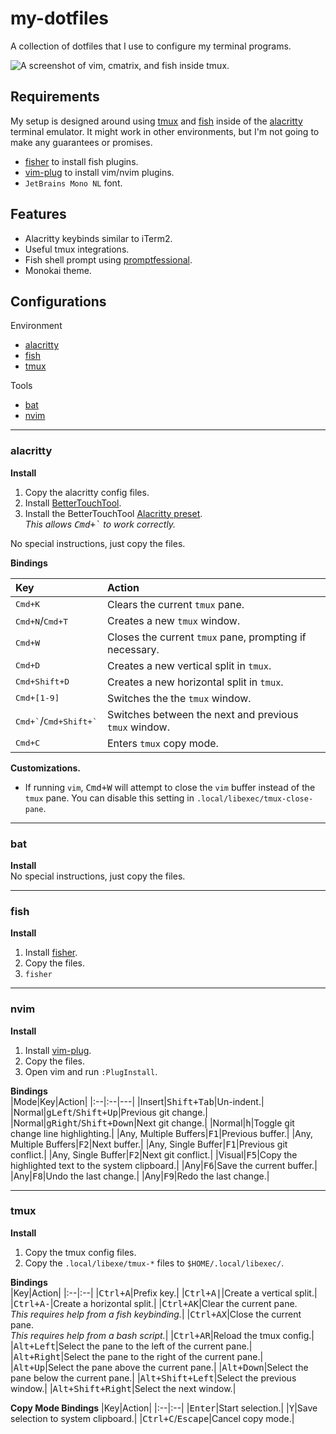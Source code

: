 # my-dotfiles

A collection of dotfiles that I use to configure my terminal programs.

![A screenshot of vim, cmatrix, and fish inside tmux.](SCREENSHOT.png)

## Requirements

My setup is designed around using [tmux](https://github.com/tmux/tmux/wiki) and [fish](https://fishshell.com/) inside of the [alacritty](https://github.com/alacritty/alacritty) terminal emulator. It might work in other environments, but I'm not going to make any guarantees or promises.

- [fisher](https://github.com/jorgebucaran/fisher) to install fish plugins.
- [vim-plug](https://github.com/junegunn/vim-plug) to install vim/nvim plugins.
- `JetBrains Mono NL` font.



## Features

- Alacritty keybinds similar to iTerm2.
- Useful tmux integrations.
- Fish shell prompt using [promptfessional](https://github.com/eth-p/fish-promptfessional).
- Monokai theme.



## Configurations

Environment

- [alacritty](#alacritty)
- [fish](#fish)
- [tmux](#tmux)

Tools

- [bat](#bat)
- [nvim](#nvim)



---

### alacritty

**Install**  

1. Copy the alacritty config files.
2. Install [BetterTouchTool](https://folivora.ai/).
3. Install the BetterTouchTool [Alacritty preset](extra/BetterTouchTool).  
   *This allows <kbd>Cmd+&grave;</kbd> to work correctly.*

No special instructions, just copy the files.

**Bindings**  

|Key|Action|
|:--|:--|
|<kbd>Cmd+K</kbd>|Clears the current `tmux` pane.|
|<kbd>Cmd+N</kbd>/<kbd>Cmd+T</kbd>|Creates a new `tmux` window.|
|<kbd>Cmd+W</kbd>|Closes the current `tmux` pane, prompting if necessary.|
|<kbd>Cmd+D</kbd>|Creates a new vertical split in `tmux`.|
|<kbd>Cmd+Shift+D</kbd>|Creates a new horizontal split in `tmux`.|
|<kbd>Cmd+[1-9]</kbd>|Switches the the `tmux` window.|
|<kbd>Cmd+&grave;</kbd>/<kbd>Cmd+Shift+&grave;</kbd>|Switches between the next and previous `tmux` window.|
|<kbd>Cmd+C</kbd>|Enters `tmux` copy mode.|

**Customizations.**  

- If running `vim`, <kbd>Cmd+W</kbd> will attempt to close the `vim` buffer instead of the `tmux` pane.
   You can disable this setting in `.local/libexec/tmux-close-pane`.

---

### bat

**Install**  
No special instructions, just copy the files.

---

### fish

**Install**  
1. Install [fisher](https://github.com/jorgebucaran/fisher).
2. Copy the files.
3. `fisher`

---

### nvim

**Install**  
1. Install [vim-plug](https://github.com/junegunn/vim-plug).
2. Copy the files.
3. Open vim and run `:PlugInstall`.

**Bindings**  
|Mode|Key|Action|
|:--|:--|---|
|Insert|<kbd>Shift+Tab</kbd>|Un-indent.|
|Normal|<kbd>g</kbd><kbd>Left</kbd>/<kbd>Shift+Up</kbd>|Previous git change.|
|Normal|<kbd>g</kbd><kbd>Right</kbd>/<kbd>Shift+Down</kbd>|Next git change.|
|Normal|<kbd>h</kbd>|Toggle git change line highlighting.|
|Any, Multiple Buffers|<kbd>F1</kbd>|Previous buffer.|
|Any, Multiple Buffers|<kbd>F2</kbd>|Next buffer.|
|Any, Single Buffer|<kbd>F1</kbd>|Previous git conflict.|
|Any, Single Buffer|<kbd>F2</kbd>|Next git conflict.|
|Visual|<kbd>F5</kbd>|Copy the highlighted text to the system clipboard.|
|Any|<kbd>F6</kbd>|Save the current buffer.|
|Any|<kbd>F8</kbd>|Undo the last change.|
|Any|<kbd>F9</kbd>|Redo the last change.|

---

### tmux

**Install**  

1. Copy the tmux config files.
2. Copy the `.local/libexe/tmux-*` files to `$HOME/.local/libexec/`.

**Bindings**  
|Key|Action|
|:--|:--|
|<kbd>Ctrl+A</kbd>|Prefix key.|
|<kbd>Ctrl+A</kbd><kbd>\|</kbd>|Create a vertical split.|
|<kbd>Ctrl+A</kbd><kbd>\-</kbd>|Create a horizontal split.|
|<kbd>Ctrl+A</kbd><kbd>K</kbd>|Clear the current pane.<br />*This requires help from a fish keybinding.*|
|<kbd>Ctrl+A</kbd><kbd>X</kbd>|Close the current pane.<br />*This requires help from a bash script.*|
|<kbd>Ctrl+A</kbd><kbd>R</kbd>|Reload the tmux config.|
|<kbd>Alt+Left</kbd>|Select the pane to the left of the current pane.|
|<kbd>Alt+Right</kbd>|Select the pane to the right of the current pane.|
|<kbd>Alt+Up</kbd>|Select the pane above the current pane.|
|<kbd>Alt+Down</kbd>|Select the pane below the current pane.|
|<kbd>Alt+Shift+Left</kbd>|Select the previous window.|
|<kbd>Alt+Shift+Right</kbd>|Select the next window.|

**Copy Mode Bindings**
|Key|Action|
|:--|:--|
|<kbd>Enter</kbd>|Start selection.|
|<kbd>Y</kbd>|Save selection to system clipboard.|
|<kbd>Ctrl+C</kbd>/<kbd>Escape</kbd>|Cancel copy mode.|

